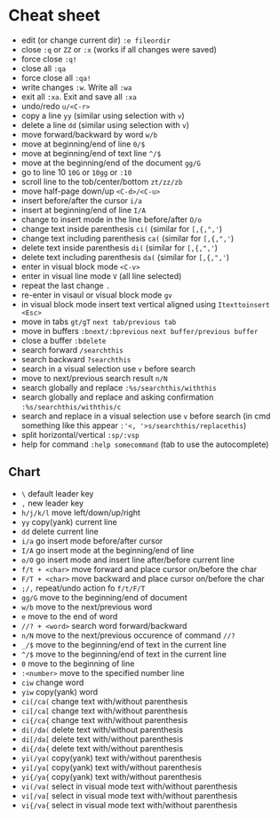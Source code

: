 # Cheat sheet

* edit (or change current dir) `:e fileordir`
* close `:q` or `ZZ` or `:x` (works if all changes were saved)
* force close `:q!`
* close all `:qa`
* force close all `:qa!`
* write changes `:w`. Write all `:wa`
* exit all `:xa`. Exit and save all `:xa`
* undo/redo `u/<C-r>`
* copy a line `yy` (similar using selection with `v`)
* delete a line `dd` (similar using selection with `v`)
* move forward/backward by word `w/b`
* move at beginning/end of line `0/$`
* move at beginning/end of text line `^/$`
* move at the beginning/end of the document `gg/G`
* go to line 10 `10G` or `10gg` or `:10`
* scroll line to the tob/center/bottom `zt/zz/zb`
* move half-page down/up `<C-d>/<C-u>`
* insert before/after the cursor `i/a`
* insert at beginning/end of line `I/A`
* change to insert mode in the line before/after `O/o`
* change text inside parenthesis `ci(` (similar for `[,{,",'`)
* change text including parenthesis `ca(` (similar for `[,{,",'`)
* delete text inside parenthesis `di(` (similar for `[,{,",'`)
* delete text including parenthesis `da(` (similar for `[,{,",'`)
* enter in visual block mode `<C-v>`
* enter in visual line mode `V` (all line selected)
* repeat the last change `.`
* re-enter in visaul or visual block mode `gv`
* in visual block mode insert text vertical aligned using `Itexttoinsert <Esc>`
* move in tabs `gt/gT` `next tab/previous tab`
* move in buffers `:bnext/:bprevious` `next buffer/previous buffer`
* close a buffer `:bdelete`
* search forward `/searchthis`
* search backward `?searchthis`
* search in a visual selection use `v` before search
* move to next/previous search result `n/N`
* search globally and replace `:%s/searchthis/withthis`
* search globally and replace and asking confirmation `:%s/searchthis/withthis/c`
* search and replace in a visual selection use `v` before search (in cmd something like this appear `:'<, '>s/searchthis/replacethis`)
* split horizontal/vertical `:sp/:vsp`
* help for command `:help somecommand` (tab to use the autocomplete)

## Chart
* `\` default leader key
* `,` new leader key
* `h/j/k/l` move left/down/up/right
* `yy` copy(yank) current line
* `dd` delete current line
* `i/a` go insert mode before/after cursor
* `I/A` go insert mode at the beginning/end of line
* `o/O` go insert mode and insert line after/before current line
* `f/t + <char>` move forward and place cursor on/before the char
* `F/T + <char>` move backward and place cursor on/before the char
* `;/,` repeat/undo action fo `f/t/F/T`
* `gg/G` move to the beginning/end of document
* `w/b` move to the next/previous word
* `e` move to the end of word
* `//? + <word>` search word forward/backward
* `n/N` move to the next/previous occurence of command `//?`
* `_/$` move to the beginning/end of text in the current line
* `^/$` move to the beginning/end of text in the current line
* `0` move to the beginning of line
* `:<number>` move to the specified number line
* `ciw` change word
* `yiw` copy(yank) word
* `ci(/ca(` change text with/without parenthesis
* `ci[/ca[` change text with/without parenthesis
* `ci{/ca{` change text with/without parenthesis
* `di(/da(` delete text with/without parenthesis
* `di[/da[` delete text with/without parenthesis
* `di{/da{` delete text with/without parenthesis
* `yi(/ya(` copy(yank) text with/without parenthesis
* `yi[/ya[` copy(yank) text with/without parenthesis
* `yi{/ya{` copy(yank) text with/without parenthesis
* `vi(/va(` select in visual mode text with/without parenthesis
* `vi[/va[` select in visual mode text with/without parenthesis
* `vi{/va{` select in visual mode text with/without parenthesis

